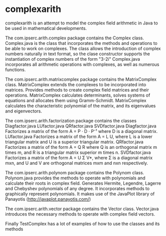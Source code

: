 # complexarith
complexarith is an attempt to model the complex field arithmetic in Java to be used in mathematical developments.

The com.ipserc.arith.complex package contains the Complex class.
Complex.java is the class that incorporates the methods and operations to be able to work on complexes. The class allows the introduction of complex numbers naturally in text format, so the clase constructor supports the instantiation of complex numbers of the form "3-2i"
Complex.java incorporates all arithmetic operations with complexes, as well as numerous functions.

The com.ipserc.arith.matrixcomplex package contains the MatrixComplex class.
MatrixComplex extends the complexes to be incorporated into matrices. Provides methods to create complex field matrices and their operations.
MatrixComplex calculates determinants, solves systems of equations and allocates them using Gramm-Schmidt.
MatrixComplex calculates the characteristic polynomial of the matrix, and its eigenvalues ​​and eigenvectors.

The com.ipserc.arith.factorization package contains the classes
Diagfactor.java
LUfactor.java
QRfactor.java
SVDfactor.java
Diagfactor.java Factorizes a matrix of the form A = P · D · P⁻¹ where D is a diagonal matrix.
LUfactor.java Factorizes a matrix of the form A = L U, where L is a lower triangular matrix and U is a superior triangular matrix.
QRfactor.java Factorizes a matrix of the form A = Q R where Q is an orthogonal matrix m times m, and R is a triangular matrix superior m times n.
SVDfactor.java Factorizes a matrix of the form A = U Σ V*, where Σ is a diagonal matrix mxn, and U and V are orthogonal matrices mxm and nxn respectively.

The com.ipserc.arith.polynom package contains the Polynom class.
Polynom.java provides the methods to operate with polynomials and calculate their roots in complex field.
Generates Hermite, Legendre, Lagerre and Chebyshev polynomials of any degree.
It incorporates methods to graphically represent polynomials. It makes use of the JavaPlot library of Panayotis (http://javaplot.panayotis.com/)

The com.ipserc.arith.vector package contains the Vector class.
Vector.java introduces the necessary methods to operate with complex field vectors.

Finally TestComplex has a lot of examples of how to use the classes and its methods
